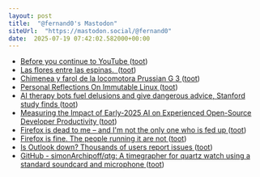 ```yaml
---
layout: post
title:  "@fernand0's Mastodon"
siteUrl:  "https://mastodon.social/@fernand0"
date:  2025-07-19 07:42:02.582000+00:00
---
```

*  [Before you continue to YouTube ](https://m.youtube.com/playlist?list=OLAK5uy_lffpXxvAu_FgHTD3y-9USTYdnKdN6bS7) ([toot](https://mastodon.social/@fernand0/114878770222088566))
*  [Las flores entre las espinas.  ](https://avecesunafoto.wordpress.com/2025/07/18/las-flores-entre-las-espinas) ([toot](https://mastodon.social/@fernand0/114877383370631862))
*  [Chimenea y farol de la locomotora Prussian G 3 ](https://www.flickr.com/photos/fernand0/54636762303) ([toot](https://mastodon.social/@fernand0/114877361592436378))
*  [Personal Reflections On Immutable Linux ](https://hackaday.com/2025/07/10/personal-reflections-on-immutable-linux) ([toot](https://mastodon.social/@fernand0/114877355976845912))
*  [AI therapy bots fuel delusions and give dangerous advice, Stanford study finds ](https://arstechnica.com/ai/2025/07/ai-therapy-bots-fuel-delusions-and-give-dangerous-advice-stanford-study-finds) ([toot](https://mastodon.social/@fernand0/114875315105951756))
*  [Measuring the Impact of Early-2025 AI on Experienced Open-Source Developer Productivity ](https://metr.org/blog/2025-07-10-early-2025-ai-experienced-os-dev-study) ([toot](https://mastodon.social/@fernand0/114875203670097828))
*  [Firefox is dead to me – and I'm not the only one who is fed up ](https://www.theregister.com/2025/06/17/opinion_column_firefox) ([toot](https://mastodon.social/@fernand0/114874858928560901))
*  [Firefox is fine. The people running it are not ](https://www.theregister.com/2025/07/08/firefox_isnt_dead) ([toot](https://mastodon.social/@fernand0/114874696235097002))
*  [Is Outlook down? Thousands of users report issues ](https://apnews.com/article/microsoft-outlook-outage-email-down-8959e47f46b75ef47670b6aa3fc95d5) ([toot](https://mastodon.social/@fernand0/114873942141529103))
*  [GitHub - simonArchipoff/qtg: A timegrapher for quartz watch using a standard soundcard and microphone ](https://github.com/simonArchipoff/qt) ([toot](https://mastodon.social/@fernand0/114873666172228091))
